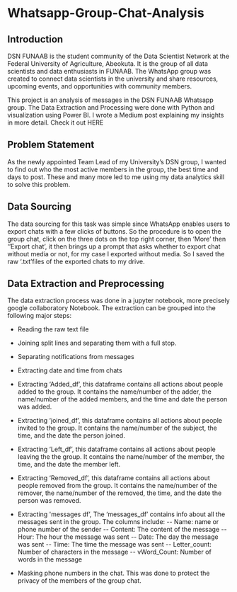 # Whatsapp-Group-Chat-Analysis
## Introduction
DSN FUNAAB is the student community of the Data Scientist Network at the Federal University of Agriculture, Abeokuta. It is the group of all data scientists and data enthusiasts in FUNAAB. The WhatsApp group was created to connect data scientists in the university and share resources, upcoming events, and opportunities with community members.

This project is an analysis of messages in the DSN FUNAAB Whatsapp group. The Data Extraction and Processing were done with Python and visualization using Power BI. I wrote a Medium post explaining my insights in more detail. Check it out HERE

## Problem Statement 
As the newly appointed Team Lead of my University’s DSN group, I wanted to find out who the most active members in the group, the best time and days to post. These and many more led to me using my data analytics skill to solve this problem. 

## Data Sourcing 
The data sourcing for this task was simple since WhatsApp enables users to export chats with a few clicks of buttons. So the procedure is to open the group chat, click on the three dots on the top right corner, then ‘More’ then ‘’Export chat’, it then brings up a prompt that asks whether to export chat without media or not, for my case I exported without media. So I saved the raw ‘.txt’files of the exported chats to my drive.

## Data Extraction and Preprocessing 
The data extraction process was done in a jupyter notebook, more precisely google collaboratory Notebook. The extraction can be grouped into the following major steps:
 - Reading the raw text file 
- Joining split lines and separating them with a full stop.
- Separating notifications from messages 
- Extracting date and time from chats 
- Extracting ‘Added_df’, this dataframe contains all actions about people added to the group. It contains the name/number of the adder, the name/number of the added   members, and the time and date the person was added.
- Extracting ‘joined_df’, this dataframe contains all actions about people invited to the group. It contains the name/number of the subject, the time, and the date the person joined.
- Extracting ‘Left_df’, this dataframe contains all actions about people leaving the the group. It contains the name/number of the member, the time, and the date the member left.
- Extracting ‘Removed_df’, this dataframe contains all actions about people removed from  the group. It contains the name/number of the remover, the name/number of the removed, the time, and the date the person was removed.
- Extracting 'messages df’, The ‘messages_df’ contains info about all the messages sent in the group. The columns include:
-- Name: name or phone number of the sender
-- Content: The content of the message
-- Hour: The hour the message was sent
-- Date: The day the message was sent
-- Time: The time the message was sent
-- Letter_count: Number of characters in the message
-- vWord_Count: Number of words in the message

- Masking phone numbers in the chat. This was done to protect the privacy of the members of the group chat.
